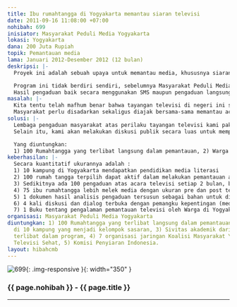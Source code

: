 ```yaml
---
title: Ibu rumahtangga di Yogyakarta memantau siaran televisi
date: 2011-09-16 11:08:00 +07:00
nohibah: 699
inisiator: Masyarakat Peduli Media Yogyakarta
lokasi: Yogyakarta
dana: 200 Juta Rupiah
topik: Pemantauan media
lama: Januari 2012-Desember 2012 (12 bulan)
deskripsi: |-
  Proyek ini adalah sebuah upaya untuk memantau media, khususnya siaran televisi. Kami punya gagasan ingin mengajak warga bersama-sama mengamati apa yang mereka tonton. Mereka yang akan kami ajak memantau acara televisi adalah ibu-ibu rumah tangga di Yogyakarta, karena kebanyakan pemirsa layar kaca tersebut adalah ibu rumah tangga.

  Program ini tidak berdiri sendiri, sebelumnya Masyarakat Peduli Media selama 3 tahun terakhir telah melakukan program pendidikan melek media, dengan kelompok sasaran ibu rumah tangga di beberapa wilayah di Yogyakarta. Kali ini, Koalisi Televisi Sehat Yogyakarta, terlebih dahulu akan membuka diri sebagai lembaga yang menerima pengaduan warga atas tontonan yang mereka anggap menyebalkan. Selain itu, kami akan memilih sejumlah 100 rumah tangga di Yogyakarta untuk diajak secara aktif memantau acara televisi dengan mengisi lembar pantauan yg disediakan, mengisinya secara deskriptif. Mereka bebas untuk memberi catatan atas acara televisi yang mereka tonton.
  Hasil pengaduan baik secara menggunakan SMS maupun pengaduan langsung, berikut hasil catatan pantauan acara televisi oleh para responden yang dipilih, menjadi bahan bagi proses dialog dengan media televisi, Komisi Penyiaran Indonesia (KPI), dan pemangku kepentingan lain. Upaya ini sekaligus untuk mendorong penguatan Komisi Penyiaran Indonesia, sebagai lembaga yang punya wewenang dalam bidang penyiaran di Indonesia. Diluar itu, kami akan secara aktif melakukan kampanye melek media, bagi kelompok warga, khususnya ibu-ibu rumah tangga melalui berbagai media, forum dan kelompok diskusi yang secara rutin akan diselenggarakan.
masalah: |-
  Kita tentu telah mafhum benar bahwa tayangan televisi di negeri ini sudah sangat bebas. Rating menjadi “Tuhan” bagi pengelola media televisi untuk memperebutkan kue iklan yang bernilai trilyunan rupiah. Namun, sayangnya para pengelola media televisi komersial tersebut masih cenderung abai untuk menayangkan program yang berdampak baik bagi kehidupan masyarakat Indonesia. Kosusumerisme, dan perubahan perilaku masyarakat kita cukup signifikan dipengaruhi oleh tayangan televisi.
  Masyarakat perlu disadarkan sekaligus diajak bersama-sama memantau acara televisi, selain sebagai upaya penyadaran warga atas tayangan televisi, juga untuk memberikan umpan balik terhadap pengelola televisi agar lebih bertanggungjawab dalam menyiarkan program. Pendeknya, kepongahan media televisi komersial harus diingatkan! Dan Warga yang akan mengingatkannya karena lembaga negara yang semestinya punya wewenang regulator televisi bahkan tak berdaya menghadapi perilaku stasiun-stasiun televisi tersebut. Untuk itu, kami ada bersama warga memantau lalu menolak ketidakadilan praktek pertelevisian di Indonesia.
solusi: |-
  Lembaga pengaduan masyarakat atas perilaku tayangan televisi kami pakai sebagai wadah penampung aspirasi masyarakat. Untuk mendekatkanya dengan jangkauan masyarakat, kami akan melakukan beberapa langkah: Pertama, menyediakan sistem informasi berbasis website untuk publikasi dan pengaduan atas tayangan televisi menggunakan SMS Gateway. Kedua, menyelenggarakan pertemuan warga diberbagai kampung di Yogyakarta untuk melakukan pendidikan media literasi, sekaligus sosialisasi pemantauan terhadap acara televisi. Ketiga, memilih 100 rumahtangga untuk secara aktif melakukan pemantauan terhadap siaran televisi. Keempat, melakukan kajian, diskusi dan menganalisis hasil pengaduan (baik SMS, maupun hasil pantauan tertulis warga). Kelima, melakukan dialog dengan pemangku kepentingan. Keenam, memfasilitasi pengaduan warga kepada Komisi Penyiaran Indonesia untuk ditindaklanjuti. Dan Ketujuh, mengawal proses pengaduan yang telah disampaikan pada KPI sampai tuntas.
  Selain itu, kami akan melakukan diskusi publik secara luas untuk memperluas jaringan dan gagasan pentingnya media literasi dan kampanye massif tentang pentingnya memantau televisi agar banyak pihak terlibat dalam gerakan media literasi.

  Yang diuntungkan:
  1) 100 Rumahtangga yang terlibat langsung dalam pemantauan, 2) Warga di 10 kampung yang menjadi kelompok sasaran, 3) Sivitas akademik dari 4 kampus yang terlibat dalam program, 4) 7 organisasi jaringan Koalisi Masyarakat Yogyakarta untuk Televisi Sehat, 5) Komisi Penyiaran Indonesia.
keberhasilan: |-
  Secara kuantitatif ukurannya adalah :
  1) 10 kampung di Yogyakarta mendapatkan pendidikan media literasi
  2) 100 rumah tangga terpilih dapat aktif dalam melakukan pemantauan acara televisi
  3) Sedikitnya ada 100 pengaduan atas acara televisi setiap 2 bulan, baik melalui SMS, pengaduan langsung maupun hasil pantauan aktif rumah tangga terpilih.
  4) 75 ibu rumahtangga lebih melek media dengan ukuran pre dan post test sebelum dan sesudah kegiatan pemantauan dilakukan.
  5) 1 dokumen hasil analisis pengaduan tersusun sebagai bahan untuk dialog dan diskusi dengan pemangku kepentingan setiap 2 bulan.
  6) 4 kali diskusi dan dialog terbuka dengan pemangku kepentingan (media televisi, pemerintah, KPI, LSM, Akademisi, Kelompok Warga, dll) tentang hasil pemantauan media televisi di Yogyakarta.
  7) 1 Buku tentang pengalaman pemantauan televisi oleh Warga di Yogyakarta sebagai bahan pengetahuan.
organisasi: Masyarakat Peduli Media Yogyakarta
diuntungkan: 1) 100 Rumahtangga yang terlibat langsung dalam pemantauan, 2) Warga
  di 10 kampung yang menjadi kelompok sasaran, 3) Sivitas akademik dari 4 kampus yang
  terlibat dalam program, 4) 7 organisasi jaringan Koalisi Masyarakat Yogyakarta untuk
  Televisi Sehat, 5) Komisi Penyiaran Indonesia.
layout: hibahcmb
---
```


![699](/static/img/hibahcmb/699.png){: .img-responsive }{: width="350" }

### {{ page.nohibah }} - {{ page.title }}

---
